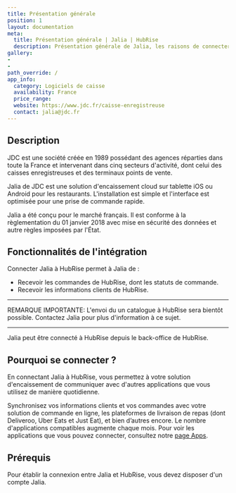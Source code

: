 ```yaml
---
title: Présentation générale
position: 1
layout: documentation
meta:
  title: Présentation générale | Jalia | HubRise
  description: Présentation générale de Jalia, les raisons de connecter votre caisse à HubRise et liste des fonctionnalités de l'intégration avec HubRise.
gallery:
-
-
path_override: /
app_info:
  category: Logiciels de caisse
  availability: France
  price_range:
  website: https://www.jdc.fr/caisse-enregistreuse
  contact: jalia@jdc.fr
---
```


## Description

JDC est une société créée en 1989 possédant des agences réparties dans toute la France et intervenant dans cinq secteurs d'activité, dont celui des caisses enregistreuses et des terminaux points de vente.

Jalia de JDC est une solution d'encaissement cloud sur tablette iOS ou Android pour les restaurants. L'installation est simple et l'interface est optimisée pour une prise de commande rapide.

Jalia a été conçu pour le marché français. Il est conforme à la règlementation du 01 janvier 2018 avec mise en sécurité des données et autre règles imposées par l'État.


## Fonctionnalités de l'intégration

Connecter Jalia à HubRise permet à Jalia de :

- Recevoir les commandes de HubRise, dont les statuts de commande.
- Recevoir les informations clients de HubRise. 

-----

REMARQUE IMPORTANTE: L'envoi du un catalogue à HubRise sera bientôt possible. Contactez Jalia pour plus d'information à ce sujet.

-----

Jalia peut être connecté à HubRise depuis le back-office de HubRise.


## Pourquoi se connecter ?

En connectant Jalia à HubRise, vous permettez à votre solution d'encaissement de communiquer avec d'autres applications que vous utilisez de manière quotidienne.

Synchronisez vos informations clients et vos commandes avec votre solution de commande en ligne, les plateformes de livraison de repas (dont Deliveroo, Uber Eats et Just Eat), et bien d’autres encore. Le nombre d'applications compatibles augmente chaque mois. Pour voir les applications que vous pouvez connecter, consultez notre [page Apps](/apps).


## Prérequis

Pour établir la connexion entre Jalia et HubRise, vous devez disposer d'un compte Jalia.